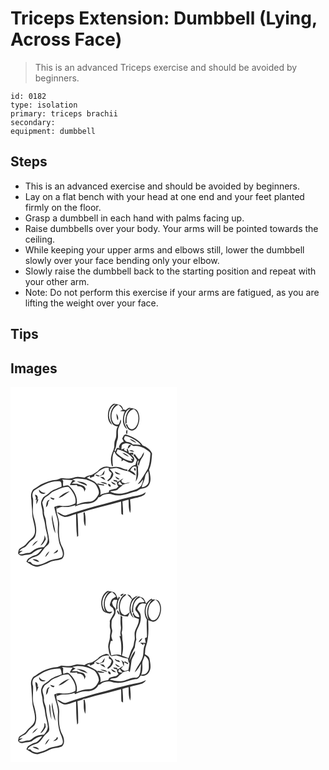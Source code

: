 # Triceps Extension: Dumbbell (Lying, Across Face)
> This is an advanced Triceps exercise and should be avoided by beginners.

``` 
id: 0182 
type: isolation 
primary: triceps brachii 
secondary:  
equipment: dumbbell 
``` 

## Steps

 - This is an advanced exercise and should be avoided by beginners.
 - Lay on a flat bench with your head at one end and your feet planted firmly on the floor.
 - Grasp a dumbbell in each hand with palms facing up.
 - Raise dumbbells over your body. Your arms will be pointed towards the ceiling.
 - While keeping your upper arms and elbows still, lower the dumbbell slowly over your face bending only your elbow.
 - Slowly raise the dumbbell back to the starting position and repeat with your other arm.
 - Note: Do not perform this exercise if your arms are fatigued, as you are lifting the weight over your face.

## Tips


## Images

<svg width="200pt" height="300" viewBox="0 0 200 225" xmlns="http://www.w3.org/2000/svg"><g fill="#FFF"><path d="M0 0h200v225H0V0m117.4 29.47c-1.08 5.55-.62 12.56 4.58 16-1.97-3.86-4.25-7.96-3.72-12.47.04-5.42 3.11-10.93 8.5-12.58-6.95 5.34-8.93 15.84-4.6 23.4 1.39 2.38 4.15 3.16 6.71 3.45-3.45 4.84-.49 11.04-3.29 16.08-1.24 2.74-.87 5.78-1.05 8.69-.61 4.38-3.37 8.13-3.86 12.54-.38 3.36-.03 6.79.89 10.04.35.11 1.06.34 1.41.46-.7-5.66-1.26-11.46 1.02-16.87.27-.12.79-.38 1.05-.5.92 4.23 4.93 6.25 8.2 8.47.02.74.06 2.24.09 2.99.74-.52 1.49-1.04 2.24-1.56 3.05 1.38 5.97 3.74 9.5 3.45 1.76.16 2.96-1.6 3.15-3.17 1.33-3.02-2.01-5.09-3.54-7.22l2.73 1.01-.12-2.73c-1.71-.01-3.4.11-5.09.36-.44-1.48-.87-2.97-1.3-4.45-.36-.13-1.09-.41-1.45-.55.13.85.38 2.54.51 3.38-1.31-.68-2.62-1.36-3.93-2.03.27-.48.8-1.44 1.06-1.92-1 .3-3.01.9-4.02 1.2.39-2.24-.37-6.14 2.76-6.63 4.1-2.12 8.32.85 11.94 2.66 6.43-1.2 12.58 1.92 17.5 5.77 1.31 1.09 3.16 2.26 2.61 4.27-.52 5.68-.78 11.55-3 16.88-3.93 6.35-7.27 13.09-12.26 18.73 3.06-.74 4.67-3.55 6.55-5.79-.31 2.78-1.12 5.49-2.58 7.88-3.25 3.72-8.08 5.18-12.76 6.12-7.38 3.36-16.07 4.61-23.63 1.04-.04-.2-.11-.59-.14-.78 2.68-.68 5.83-.28 8.22-1.79 1.96-2.39 4.9-3.68 6.77-6.13 2.83-1.07 6.01-1.2 8.63-2.79-2.12.29-4.2.82-6.29 1.26-.85-.25-2.55-.76-3.4-1.02-.36-.75-.72-1.5-1.07-2.26.94-.83 1.81-1.72 2.63-2.66-2.73.81-4.58 3.12-7.17 4.22l-.38-1.68c-1.57-.28-3.15-.57-4.72-.88.22.38.65 1.16.87 1.54 1.2.32 2.4.63 3.62.92-.32 2.14.51 4.08 1.89 5.69-.94.77-1.86 1.54-2.79 2.31-2.93.39-5.78 1.19-8.5 2.35l-.32 1.75-.39.67c-3.42.69-6.89 1.3-10.02 2.91 1.43-4.3-.58-8.61-2.76-12.24 2.42.41 4.86.75 7.3.98l.09-1.16c-2.66-.5-5.31-1.03-7.98-1.46.12.53.38 1.6.51 2.13-2.71-4.93-8.63-6.22-13.18-8.85 1.26-.65 2.53-1.27 3.78-1.93l-.16 1.88c1.86-.04 3.52-1.14 5.3-1.61.03-.47.1-1.41.14-1.89 5.36-3.56 10.32-9.87 17.55-8.02-1.06 2.85.99 4.43 3.07 5.81.1 1.96-1.08 3.72-1.61 5.56a30.153 30.153 0 0 0-3.74 3.84c.37.13 1.12.4 1.49.53 2.87-2.07 5.64-4.86 5.96-8.57-.48-2.64-2.97-4.22-4.46-6.29 2.7-.17 5.33-.92 8.03-1.01 4.61.75 8.71 3.37 13.44 3.63l-.36-2.09c-3.61.94-6.45-2.05-9.9-2.46-3.97-1.48-8.07 1.05-12.04-.42-4.98-1.54-10.33 1.36-13.48 5.16-2.32 1.38-4.46 3.05-6.82 4.36-3.19.63-6.45 1.31-9.03 3.45-2.6-.3-5.18-.78-7.79-.92-3.83-.35-7.18 2.19-10.98 2.04-3.05.14-6.03-.62-9.07-.7-2.01.57-3.79 1.88-5.9 2.06-6.41.45-12.6 2.64-18.29 5.53-3.23 1.99-6.25 4.31-9.56 6.19-3.09 3.66-2.87 8.72-2.05 13.15-.08 4.93.95 9.79.87 14.73-.05 8.16 4.31 15.82 3.22 24.01-1.02 5.9-6.9 8.53-10.08 13.05-2.14 3.43-6.55 4.08-9.04 7.13-.57 1.46-.83 3.02-1.04 4.57 1.21 1.67 3.08 3.26 5.29 2.56 3.55-1.06 7.4-.82 10.88-1.97 3.83-2.98 7.85-5.88 12.89-6.19-2.6 3.03-4.93 6.99-9.13 7.94-3.01.75-5.43 2.76-8.13 4.18-.62 1.17-1.22 2.34-1.81 3.51 4.3 2.6 8.48 6.22 13.86 5.93 4.8-1.54 9.72-2.86 14.12-5.41 4.46-2.52 9.87-1.86 14.48-3.86 4.22-3.41 2.85-9.65.82-13.9-4.48-8.38-4.55-18.22-3.9-27.46.28-7.18-4.29-13.64-3.15-20.81l.71-.27-.76 2.08c2.8-1.02 5.62-2.51 8.7-2.03 4.74.45 9.42-.66 13.85-2.27-.09.44-.29 1.32-.38 1.76 4.27-1.99 8.83-3.78 13.64-3.38 5.59.22 12.15-2.02 14.37-7.61 1.61-.29 3.12-.9 4.18-2.21 4.13-1.77 8.84-2.74 13.15-1 9.97 2.98 19.58-2.31 29.1-4.46 2.01-1.06 3.67-2.96 6.11-2.98 3.44-.22 7.19-1.79 8.6-5.16 2.83-5.5.9-11.81-.26-17.49 2.85-6.01 3.09-12.79 3.57-19.31-1.91-4.76-6.5-8-11.23-9.68-4.44-6.79-12.14-10.59-19.69-12.94-2.94-1.01-3.68 2.82-4.9 4.63.63 1.23 1.25 2.47 1.9 3.69-3.37.98-5.57 3.58-5.83 7.13.42.2 1.25.59 1.67.79-1.52.14-3.59-1.07-4.63.54l-1.44 3.43c-.29-.52-.57-1.04-.85-1.56 2.58-3.51 1.64-8.02 3.22-11.87 2.28-5.03-.64-10.86 2.01-15.82.82-3.04 3.83-6.1 2.03-9.29-.73 1.96-1.03 4.15-2.33 5.85-2.45.98-5.3.19-6.57-2.18-4.26-7.08-1.82-18.05 6.26-21.28 2.13 1.65 4.08 3.55 5.13 6.08-.79.37-2.36 1.12-3.15 1.49 1.89.17 3.78.29 5.68.41-2.9 6.78-3.93 16.73 2.94 21.48-1.52-3.15-3.56-6.22-3.76-9.82-.47-5.91 1.53-13.19 7.81-15.24-5.47 4.74-6.73 12.11-6.2 18.97.51-.62 1.01-1.25 1.5-1.89-.89-6.46 1.48-14.4 8.41-16.39 6.12 3.24 6.48 11.21 4.81 17.12-1.21 3.33-3.59 7.25-7.6 7.21-2.74-.63-4.34-3.12-4.91-5.7-.46-.11-1.39-.32-1.85-.42.99 3.27 2.91 7.49 6.88 7.63 3.52.3 6.09-2.75 7.49-5.62 2.64-5.54 2.89-12.51-.36-17.84-1.86-3.02-5.7-2.96-8.77-3.64-2.21-.82-3.68 1.46-5.17 2.65-.92-.17-1.84-.33-2.75-.5-.96-2.09-1.77-4.7-4.14-5.59-2.39-.89-4.9-1.52-7.43-1.72-3.75 1.68-5.81 5.65-6.65 9.5m9.75 2.39c.06 2.74.14 5.59 1.6 8.02 1.33-2.93-.05-5.6-1.6-8.02m12.51 24.94c.63-1.62 1.08-3.8.23-5.4-1.37.66-1.52 4.79-.23 5.4m1 17.39c1.47-1.35 3.14-2.63 3.98-4.51-2.69-1.48-3.93 2.5-3.98 4.51m1.8 2.1c1.89.79 3.85 1.47 5.93 1.5-1.42-2.02-3.74-2.01-5.93-1.5m11.66 10.52c-2-1.98-3.58-4.3-5.17-6.6-.47.64-.92 1.3-1.37 1.96 1.44 1.73 2.79 3.54 4.16 5.32-.73 1.99-1.32 4.02-1.85 6.06-4.43.56-6.7 4.34-9.31 7.42 3.62 1 6.15 4.03 9.67 5.23-.7-3.24-3.78-4.68-6.47-6.03 1.03-2.97 3.91-6.39 7.3-4.28.46 5.93.28 11.79-.8 17.64 1.4-2.28 2.54-4.77 2.83-7.45.57-3.66-.71-7.35.2-10.99-.84-.13-1.68-.27-2.51-.41l1.72.08c-.39-1.99-.91-5.58 1.27-6.56-.03 1.54-.6 3.02-.98 4.5.34.73.69 1.45 1.06 2.16 1-3.18 1.58-6.6 3.6-9.35 1.53-2.16 2.86-4.58 2.6-7.34-1.97 2.89-3 6.51-5.95 8.64m-5.67 10.44c-.49 1.08-.01 2.68 1 3.32 1.76-.28.6-3.93-1-3.32m-38.6 7.72c-.96.54-1.92 1.07-2.88 1.6-1.45-.52-2.87-1.15-4.41-1.33-1.58 1.32 1.99 1.48 2.54 2.26 2.33-.79 4.64-1.62 6.93-2.52.41-1.59.8-3.19 1.16-4.79-1.3 1.46-2.39 3.08-3.34 4.78m22.34-.13c-2.17-1.47-4.6-2.44-6.98-3.49.76 3.34 4.11 3.49 6.98 3.49m-6.49 2.33c.9 2.09 2.8 4.61 5.33 3.18-1.77-1.08-3.53-2.18-5.33-3.18m-18.26.64c1.96 1.54 4.02 3.03 6.42 3.82-.7-1.18-1.41-2.36-2.26-3.43-1.37-.27-2.76-.41-4.16-.39m.31 6.39c2.7 1.26 5.54 2.37 8.55 2.5-2.18-2.41-5.52-2.56-8.55-2.5m12.94-.7c1.02 2.5 3.17 4.06 5.95 3.66-1.71-1.62-3.79-2.77-5.95-3.66m-3.33 2.84c-.65 1.5 1.13 3.83 2.78 3.27.74-1.39-1.32-3.73-2.78-3.27m27.37 15.44c-14.67 3.36-29.06 7.84-43.65 11.53-11.16 3.29-22.33 6.5-33.3 10.35-4.49 1.93-7.81-2.81-12.01-3.38 2.16 3.09 5.76 4.75 9.25 5.81 4.78.09 9.06-2.53 13.63-3.57.23 9.08.13 18.19 1.3 27.22.35-.26 1.05-.78 1.4-1.05-.25-8.88-.25-17.78-1.04-26.64 17.17-5.77 34.91-9.73 52.39-14.54.31 4.98-.01 9.99.42 14.95.48.27 1.46.8 1.94 1.07.16-5.46-.3-10.9-.74-16.33 2.4-.84 4.86-1.46 7.33-2.05.46 5.33-.35 11.11 2.1 16.05 1.05-5.43.12-10.97-.3-16.42 5.69-1.83 12.03-2.06 17.12-5.43 1.16-.62 1.19-2.05 1.67-3.12-4.94 4.08-11.58 4.08-17.51 5.55m-56.96 21.18c.4 4.7-.49 9.99 2.15 14.17.34-5.43.43-10.95-.8-16.29-.96-2.08-2.02 1.54-1.35 2.12z"/><path d="M137.26 58.93c3.28 0 6.26 1.43 9.11 2.89 3.73 2.01 7.54 4.19 10.04 7.74-3.2-.65-6.46-.65-9.7-.64-1.85-2.64-5.28-2.66-8.08-3.54-.84-.98-1.7-1.94-2.49-2.95.27-1.2.76-2.33 1.12-3.5m5.81 3.32c2.15 2.38 5.1 3.79 8.08 4.83-2.03-2.54-5.03-3.95-8.08-4.83zM128.5 74.87c7.28 1.62 14.91 5.39 18.88 11.96-1.04-.29-2.07-.57-3.11-.86.61 1.02 1.21 2.05 1.82 3.07-7.5-.15-13.91-5.13-19.18-10.03.54-1.38 1.07-2.76 1.59-4.14m5.62 3.98c2.39 2.09 5.14 3.78 8.07 4.99-1.8-2.8-4.87-4.38-8.07-4.99zM161.51 107.62c.28-2.67 2.14-4.68 3.74-6.68.8 4.29.96 8.71.58 13.05-1.03 3.8-4.57 6.21-8.45 6.26.97-4.36 3.6-8.15 4.13-12.63zM74.16 111.08c5.4-2.22 11.27-.98 16.79-.01 4.42 1.9 9.96 2.95 12.35 7.62 1.71 3.31 4.17 7.5 1.83 11.09-1.72 2.64-3.52 5.5-6.42 6.97-2.04 1.11-4.43.91-6.66 1.05-4.46.01-8.57 1.95-12.71 3.37 1.79-8.43-2.85-17.02-9.13-22.4-2.02-1.88-4.68.31-7.01.04-.33-2.13-.02-4.29.03-6.43-.33-.35-1-1.06-1.33-1.42 4.22.35 8.45.64 12.69.72-.28.42-.86 1.27-1.14 1.7-.82 1.33-1.58 2.71-2.29 4.11 2.84.15 5.69.26 8.53.11l.72 1.48c4.07-.68 8.81 2.35 8.03 6.87.54-1.17 1.11-2.33 1.71-3.47-.71-5.2-6.47-4.66-10.02-6.49-2.26-.02-4.52.01-6.77-.03 1.53-1.09 3.11-2.11 4.65-3.18-1.31-.51-2.62-1.03-3.85-1.7m5.38 2.07c3.64 2.25 7.85 3.39 11.74 5.16l.65-.48c-2.74-3.81-8.14-3.96-12.39-4.68zM28.3 124.35c9.12-6.07 19.31-12.22 30.74-11.27 2.43.73 2.06 3.83 2.27 5.85l-.16.79c-5.05 2.31-10.82 3.55-14.89 7.57-2.02 2.08-4.78 3.18-6.91 5.12-1.66 2.48-3.15 5.54-2.58 8.61.45 3 1.66 5.88 1.69 8.96-.05 5.23 2.67 9.92 2.99 15.11.51 5.74 2.77 11.16 3.29 16.9.18 4.01-2.15 7.41-4.77 10.2-3.54.39-7.35.37-10.45 2.39-2.87 1.5-5.01 4.66-8.54 4.61-3.66 0-7.18 2.67-10.78.86 1.09-1.65 3-2.41 4.49-3.63-1.08.11-3.25.32-4.34.43 1.54-1.77 3.36-3.28 5.61-4.03 3.1-.96 4.39-4.2 6.54-6.33 2.29-2.69 6.11-4.11 7.26-7.68 2.44-6.8.36-14.12-1.32-20.85-2.88-7.67-.87-15.99-1.39-23.91-1.23-3.21-1.15-7.04 1.25-9.7m5.97-1.26c-.85 4.23 4.91 6.98 7.86 4.02-3.34.23-5.95-1.42-7.86-4.02m-4.96 6.4c.43 1.23.88 2.46 1.33 3.69l-.56 2.52 1.4-.6c-.41 1.92-.57 3.85-.5 5.81 1.18-1.94 1.73-4.17 2.64-6.23l-1.32.42c1.02-2.24.09-6.18-2.99-5.61m11.27 48.37c1.05 4.84-2.41 8.62-4.65 12.5 3.37-1.27 4.6-4.78 6.49-7.51-.26-1.79-.76-3.52-1.84-4.99M26 190.91c2.59-1.87 4.92-4.11 6.85-6.66-3.08 1.26-5.35 3.75-6.85 6.66zM130.01 117.08c-1.67-1.28.37-2.77 1.09-3.83.88 1.62 2.17 2.95 3.43 4.27-1.51-.03-3.12.26-4.52-.44z"/><path d="M52.1 125.09c5.7-2.26 11.26-5.73 17.64-5.17 4.85 5.21 9.76 12.41 8 19.82-5.3 3.01-11.71 3.64-17.67 2.69-2.67-.66-5.16.61-7.58 1.57.92 4.75 2.38 9.36 3.68 14.01 1.6 5.52.23 11.27.61 16.89.77 5.67.88 11.57 3.56 16.77 1.12 3.94 4.32 9 1.05 12.64-5.38 2.5-11.78 1.99-16.98 5.09-5.47 2.66-12 5.87-18.02 3.05-.91-.78-1.67-1.7-2.47-2.57-.83-.02-2.47-.05-3.3-.07 1.33-3.85 5.94-5 9.37-6.33 5.1-1.2 7.58-6.27 10.62-10.02 1.93-2.57 5.69-4.03 5.94-7.62-.38-8.46-3.5-16.53-3.97-24.99-.08-3.82-2.82-7.02-2.42-10.9.34-3.95-1.43-7.62-2.04-11.45 1.44-2.36 2.06-5.53 4.8-6.79 3.42-1.72 5.55-5.26 9.18-6.62m5.56 8.03c5.28-.85 8.97-5.2 13.42-7.81-5.22.99-9.77 4.05-13.42 7.81m-9.91-.74c.52 1.97 2.29 2.7 4.14 2.95.25-.37.73-1.11.97-1.48-1.71-.46-3.41-.98-5.11-1.47m-5.24 12.02c2.15-1.46 2.76-3.83 2.72-6.31.62-.98 1.23-1.97 1.8-2.98-4.38.89-3.74 5.89-4.52 9.29m2.74 8.86c.55.55.55.55 0 0m4.45 6.18c1.14 5.37 1.41 11.08 4.12 15.98-.38-7.44-3.38-14.49-3.55-21.99-.52 1.95-1.01 4-.57 6.01m4.64 37.82c-1.04.79-2.02 1.66-2.84 2.69 2.11-.62 6.65-1.85 5.01-4.81-.77.66-1.46 1.39-2.17 2.12m-12.74 7.02c2.16-2.04 3.93-4.49 5.1-7.22-2.44 1.76-4.49 4.2-5.1 7.22m-15.15 2.62c2.39 1.59 5.05 2.92 7.99 3-1.6-2.78-5.03-3.57-7.99-3z"/></g><g fill="#333"><path d="M117.4 29.47c.84-3.85 2.9-7.82 6.65-9.5 2.53.2 5.04.83 7.43 1.72 2.37.89 3.18 3.5 4.14 5.59.91.17 1.83.33 2.75.5 1.49-1.19 2.96-3.47 5.17-2.65 3.07.68 6.91.62 8.77 3.64 3.25 5.33 3 12.3.36 17.84-1.4 2.87-3.97 5.92-7.49 5.62-3.97-.14-5.89-4.36-6.88-7.63.46.1 1.39.31 1.85.42.57 2.58 2.17 5.07 4.91 5.7 4.01.04 6.39-3.88 7.6-7.21 1.67-5.91 1.31-13.88-4.81-17.12-6.93 1.99-9.3 9.93-8.41 16.39-.49.64-.99 1.27-1.5 1.89-.53-6.86.73-14.23 6.2-18.97-6.28 2.05-8.28 9.33-7.81 15.24.2 3.6 2.24 6.67 3.76 9.82-6.87-4.75-5.84-14.7-2.94-21.48-1.9-.12-3.79-.24-5.68-.41.79-.37 2.36-1.12 3.15-1.49-1.05-2.53-3-4.43-5.13-6.08-8.08 3.23-10.52 14.2-6.26 21.28 1.27 2.37 4.12 3.16 6.57 2.18 1.3-1.7 1.6-3.89 2.33-5.85 1.8 3.19-1.21 6.25-2.03 9.29-2.65 4.96.27 10.79-2.01 15.82-1.58 3.85-.64 8.36-3.22 11.87.28.52.56 1.04.85 1.56l1.44-3.43c1.04-1.61 3.11-.4 4.63-.54-.42-.2-1.25-.59-1.67-.79.26-3.55 2.46-6.15 5.83-7.13-.65-1.22-1.27-2.46-1.9-3.69 1.22-1.81 1.96-5.64 4.9-4.63 7.55 2.35 15.25 6.15 19.69 12.94 4.73 1.68 9.32 4.92 11.23 9.68-.48 6.52-.72 13.3-3.57 19.31 1.16 5.68 3.09 11.99.26 17.49-1.41 3.37-5.16 4.94-8.6 5.16-2.44.02-4.1 1.92-6.11 2.98-9.52 2.15-19.13 7.44-29.1 4.46-4.31-1.74-9.02-.77-13.15 1-1.06 1.31-2.57 1.92-4.18 2.21-2.22 5.59-8.78 7.83-14.37 7.61-4.81-.4-9.37 1.39-13.64 3.38.09-.44.29-1.32.38-1.76-4.43 1.61-9.11 2.72-13.85 2.27-3.08-.48-5.9 1.01-8.7 2.03l.76-2.08-.71.27c-1.14 7.17 3.43 13.63 3.15 20.81-.65 9.24-.58 19.08 3.9 27.46 2.03 4.25 3.4 10.49-.82 13.9-4.61 2-10.02 1.34-14.48 3.86-4.4 2.55-9.32 3.87-14.12 5.41-5.38.29-9.56-3.33-13.86-5.93.59-1.17 1.19-2.34 1.81-3.51 2.7-1.42 5.12-3.43 8.13-4.18 4.2-.95 6.53-4.91 9.13-7.94-5.04.31-9.06 3.21-12.89 6.19-3.48 1.15-7.33.91-10.88 1.97-2.21.7-4.08-.89-5.29-2.56.21-1.55.47-3.11 1.04-4.57 2.49-3.05 6.9-3.7 9.04-7.13 3.18-4.52 9.06-7.15 10.08-13.05 1.09-8.19-3.27-15.85-3.22-24.01.08-4.94-.95-9.8-.87-14.73-.82-4.43-1.04-9.49 2.05-13.15 3.31-1.88 6.33-4.2 9.56-6.19 5.69-2.89 11.88-5.08 18.29-5.53 2.11-.18 3.89-1.49 5.9-2.06 3.04.08 6.02.84 9.07.7 3.8.15 7.15-2.39 10.98-2.04 2.61.14 5.19.62 7.79.92 2.58-2.14 5.84-2.82 9.03-3.45 2.36-1.31 4.5-2.98 6.82-4.36 3.15-3.8 8.5-6.7 13.48-5.16 3.97 1.47 8.07-1.06 12.04.42 3.45.41 6.29 3.4 9.9 2.46l.36 2.09c-4.73-.26-8.83-2.88-13.44-3.63-2.7.09-5.33.84-8.03 1.01 1.49 2.07 3.98 3.65 4.46 6.29-.32 3.71-3.09 6.5-5.96 8.57-.37-.13-1.12-.4-1.49-.53 1.13-1.39 2.38-2.67 3.74-3.84.53-1.84 1.71-3.6 1.61-5.56-2.08-1.38-4.13-2.96-3.07-5.81-7.23-1.85-12.19 4.46-17.55 8.02-.04.48-.11 1.42-.14 1.89-1.78.47-3.44 1.57-5.3 1.61l.16-1.88c-1.25.66-2.52 1.28-3.78 1.93 4.55 2.63 10.47 3.92 13.18 8.85-.13-.53-.39-1.6-.51-2.13 2.67.43 5.32.96 7.98 1.46l-.09 1.16a99.91 99.91 0 0 1-7.3-.98c2.18 3.63 4.19 7.94 2.76 12.24 3.13-1.61 6.6-2.22 10.02-2.91l.39-.67.32-1.75c2.72-1.16 5.57-1.96 8.5-2.35.93-.77 1.85-1.54 2.79-2.31-1.38-1.61-2.21-3.55-1.89-5.69-1.22-.29-2.42-.6-3.62-.92-.22-.38-.65-1.16-.87-1.54 1.57.31 3.15.6 4.72.88l.38 1.68c2.59-1.1 4.44-3.41 7.17-4.22-.82.94-1.69 1.83-2.63 2.66.35.76.71 1.51 1.07 2.26.85.26 2.55.77 3.4 1.02 2.09-.44 4.17-.97 6.29-1.26-2.62 1.59-5.8 1.72-8.63 2.79-1.87 2.45-4.81 3.74-6.77 6.13-2.39 1.51-5.54 1.11-8.22 1.79.03.19.1.58.14.78 7.56 3.57 16.25 2.32 23.63-1.04 4.68-.94 9.51-2.4 12.76-6.12 1.46-2.39 2.27-5.1 2.58-7.88-1.88 2.24-3.49 5.05-6.55 5.79 4.99-5.64 8.33-12.38 12.26-18.73 2.22-5.33 2.48-11.2 3-16.88.55-2.01-1.3-3.18-2.61-4.27-4.92-3.85-11.07-6.97-17.5-5.77-3.62-1.81-7.84-4.78-11.94-2.66-3.13.49-2.37 4.39-2.76 6.63 1.01-.3 3.02-.9 4.02-1.2-.26.48-.79 1.44-1.06 1.92 1.31.67 2.62 1.35 3.93 2.03-.13-.84-.38-2.53-.51-3.38.36.14 1.09.42 1.45.55.43 1.48.86 2.97 1.3 4.45 1.69-.25 3.38-.37 5.09-.36l.12 2.73-2.73-1.01c1.53 2.13 4.87 4.2 3.54 7.22-.19 1.57-1.39 3.33-3.15 3.17-3.53.29-6.45-2.07-9.5-3.45-.75.52-1.5 1.04-2.24 1.56-.03-.75-.07-2.25-.09-2.99-3.27-2.22-7.28-4.24-8.2-8.47-.26.12-.78.38-1.05.5-2.28 5.41-1.72 11.21-1.02 16.87-.35-.12-1.06-.35-1.41-.46-.92-3.25-1.27-6.68-.89-10.04.49-4.41 3.25-8.16 3.86-12.54.18-2.91-.19-5.95 1.05-8.69 2.8-5.04-.16-11.24 3.29-16.08-2.56-.29-5.32-1.07-6.71-3.45-4.33-7.56-2.35-18.06 4.6-23.4-5.39 1.65-8.46 7.16-8.5 12.58-.53 4.51 1.75 8.61 3.72 12.47-5.2-3.44-5.66-10.45-4.58-16m19.86 29.46c-.36 1.17-.85 2.3-1.12 3.5.79 1.01 1.65 1.97 2.49 2.95 2.8.88 6.23.9 8.08 3.54 3.24-.01 6.5-.01 9.7.64-2.5-3.55-6.31-5.73-10.04-7.74-2.85-1.46-5.83-2.89-9.11-2.89m-8.76 15.94c-.52 1.38-1.05 2.76-1.59 4.14 5.27 4.9 11.68 9.88 19.18 10.03-.61-1.02-1.21-2.05-1.82-3.07 1.04.29 2.07.57 3.11.86-3.97-6.57-11.6-10.34-18.88-11.96m33.01 32.75c-.53 4.48-3.16 8.27-4.13 12.63 3.88-.05 7.42-2.46 8.45-6.26.38-4.34.22-8.76-.58-13.05-1.6 2-3.46 4.01-3.74 6.68m-87.35 3.46c1.23.67 2.54 1.19 3.85 1.7-1.54 1.07-3.12 2.09-4.65 3.18 2.25.04 4.51.01 6.77.03 3.55 1.83 9.31 1.29 10.02 6.49-.6 1.14-1.17 2.3-1.71 3.47.78-4.52-3.96-7.55-8.03-6.87l-.72-1.48c-2.84.15-5.69.04-8.53-.11.71-1.4 1.47-2.78 2.29-4.11.28-.43.86-1.28 1.14-1.7-4.24-.08-8.47-.37-12.69-.72.33.36 1 1.07 1.33 1.42-.05 2.14-.36 4.3-.03 6.43 2.33.27 4.99-1.92 7.01-.04 6.28 5.38 10.92 13.97 9.13 22.4 4.14-1.42 8.25-3.36 12.71-3.37 2.23-.14 4.62.06 6.66-1.05 2.9-1.47 4.7-4.33 6.42-6.97 2.34-3.59-.12-7.78-1.83-11.09-2.39-4.67-7.93-5.72-12.35-7.62-5.52-.97-11.39-2.21-16.79.01M28.3 124.35c-2.4 2.66-2.48 6.49-1.25 9.7.52 7.92-1.49 16.24 1.39 23.91 1.68 6.73 3.76 14.05 1.32 20.85-1.15 3.57-4.97 4.99-7.26 7.68-2.15 2.13-3.44 5.37-6.54 6.33-2.25.75-4.07 2.26-5.61 4.03 1.09-.11 3.26-.32 4.34-.43-1.49 1.22-3.4 1.98-4.49 3.63 3.6 1.81 7.12-.86 10.78-.86 3.53.05 5.67-3.11 8.54-4.61 3.1-2.02 6.91-2 10.45-2.39 2.62-2.79 4.95-6.19 4.77-10.2-.52-5.74-2.78-11.16-3.29-16.9-.32-5.19-3.04-9.88-2.99-15.11-.03-3.08-1.24-5.96-1.69-8.96-.57-3.07.92-6.13 2.58-8.61 2.13-1.94 4.89-3.04 6.91-5.12 4.07-4.02 9.84-5.26 14.89-7.57l.16-.79c-.21-2.02.16-5.12-2.27-5.85-11.43-.95-21.62 5.2-30.74 11.27m101.71-7.27c1.4.7 3.01.41 4.52.44-1.26-1.32-2.55-2.65-3.43-4.27-.72 1.06-2.76 2.55-1.09 3.83m-77.91 8.01c-3.63 1.36-5.76 4.9-9.18 6.62-2.74 1.26-3.36 4.43-4.8 6.79.61 3.83 2.38 7.5 2.04 11.45-.4 3.88 2.34 7.08 2.42 10.9.47 8.46 3.59 16.53 3.97 24.99-.25 3.59-4.01 5.05-5.94 7.62-3.04 3.75-5.52 8.82-10.62 10.02-3.43 1.33-8.04 2.48-9.37 6.33.83.02 2.47.05 3.3.07.8.87 1.56 1.79 2.47 2.57 6.02 2.82 12.55-.39 18.02-3.05 5.2-3.1 11.6-2.59 16.98-5.09 3.27-3.64.07-8.7-1.05-12.64-2.68-5.2-2.79-11.1-3.56-16.77-.38-5.62.99-11.37-.61-16.89-1.3-4.65-2.76-9.26-3.68-14.01 2.42-.96 4.91-2.23 7.58-1.57 5.96.95 12.37.32 17.67-2.69 1.76-7.41-3.15-14.61-8-19.82-6.38-.56-11.94 2.91-17.64 5.17z"/><path d="M127.15 31.86c1.55 2.42 2.93 5.09 1.6 8.02-1.46-2.43-1.54-5.28-1.6-8.02zM139.66 56.8c-1.29-.61-1.14-4.74.23-5.4.85 1.6.4 3.78-.23 5.4zM143.07 62.25c3.05.88 6.05 2.29 8.08 4.83-2.98-1.04-5.93-2.45-8.08-4.83zM140.66 74.19c.05-2.01 1.29-5.99 3.98-4.51-.84 1.88-2.51 3.16-3.98 4.51zM142.46 76.29c2.19-.51 4.51-.52 5.93 1.5-2.08-.03-4.04-.71-5.93-1.5zM134.12 78.85c3.2.61 6.27 2.19 8.07 4.99-2.93-1.21-5.68-2.9-8.07-4.99zM154.12 86.81c2.95-2.13 3.98-5.75 5.95-8.64.26 2.76-1.07 5.18-2.6 7.34-2.02 2.75-2.6 6.17-3.6 9.35-.37-.71-.72-1.43-1.06-2.16.38-1.48.95-2.96.98-4.5-2.18.98-1.66 4.57-1.27 6.56l-1.72-.08c.83.14 1.67.28 2.51.41-.91 3.64.37 7.33-.2 10.99-.29 2.68-1.43 5.17-2.83 7.45 1.08-5.85 1.26-11.71.8-17.64-3.39-2.11-6.27 1.31-7.3 4.28 2.69 1.35 5.77 2.79 6.47 6.03-3.52-1.2-6.05-4.23-9.67-5.23 2.61-3.08 4.88-6.86 9.31-7.42.53-2.04 1.12-4.07 1.85-6.06-1.37-1.78-2.72-3.59-4.16-5.32.45-.66.9-1.32 1.37-1.96 1.59 2.3 3.17 4.62 5.17 6.6z"/><path d="M148.45 97.25c1.6-.61 2.76 3.04 1 3.32-1.01-.64-1.49-2.24-1-3.32zM109.85 104.97c.95-1.7 2.04-3.32 3.34-4.78-.36 1.6-.75 3.2-1.16 4.79-2.29.9-4.6 1.73-6.93 2.52-.55-.78-4.12-.94-2.54-2.26 1.54.18 2.96.81 4.41 1.33.96-.53 1.92-1.06 2.88-1.6zM132.19 104.84c-2.87 0-6.22-.15-6.98-3.49 2.38 1.05 4.81 2.02 6.98 3.49zM125.7 107.17c1.8 1 3.56 2.1 5.33 3.18-2.53 1.43-4.43-1.09-5.33-3.18zM107.44 107.81c1.4-.02 2.79.12 4.16.39.85 1.07 1.56 2.25 2.26 3.43-2.4-.79-4.46-2.28-6.42-3.82zM79.54 113.15c4.25.72 9.65.87 12.39 4.68l-.65.48c-3.89-1.77-8.1-2.91-11.74-5.16zM107.75 114.2c3.03-.06 6.37.09 8.55 2.5-3.01-.13-5.85-1.24-8.55-2.5zM120.69 113.5c2.16.89 4.24 2.04 5.95 3.66-2.78.4-4.93-1.16-5.95-3.66zM117.36 116.34c1.46-.46 3.52 1.88 2.78 3.27-1.65.56-3.43-1.77-2.78-3.27zM34.27 123.09c1.91 2.6 4.52 4.25 7.86 4.02-2.95 2.96-8.71.21-7.86-4.02zM57.66 133.12c3.65-3.76 8.2-6.82 13.42-7.81-4.45 2.61-8.14 6.96-13.42 7.81zM144.73 131.78c5.93-1.47 12.57-1.47 17.51-5.55-.48 1.07-.51 2.5-1.67 3.12-5.09 3.37-11.43 3.6-17.12 5.43.42 5.45 1.35 10.99.3 16.42-2.45-4.94-1.64-10.72-2.1-16.05-2.47.59-4.93 1.21-7.33 2.05.44 5.43.9 10.87.74 16.33-.48-.27-1.46-.8-1.94-1.07-.43-4.96-.11-9.97-.42-14.95-17.48 4.81-35.22 8.77-52.39 14.54.79 8.86.79 17.76 1.04 26.64-.35.27-1.05.79-1.4 1.05-1.17-9.03-1.07-18.14-1.3-27.22-4.57 1.04-8.85 3.66-13.63 3.57-3.49-1.06-7.09-2.72-9.25-5.81 4.2.57 7.52 5.31 12.01 3.38 10.97-3.85 22.14-7.06 33.3-10.35 14.59-3.69 28.98-8.17 43.65-11.53zM29.31 129.49c3.08-.57 4.01 3.37 2.99 5.61l1.32-.42c-.91 2.06-1.46 4.29-2.64 6.23-.07-1.96.09-3.89.5-5.81l-1.4.6.56-2.52c-.45-1.23-.9-2.46-1.33-3.69zM47.75 132.38c1.7.49 3.4 1.01 5.11 1.47-.24.37-.72 1.11-.97 1.48-1.85-.25-3.62-.98-4.14-2.95zM42.51 144.4c.78-3.4.14-8.4 4.52-9.29-.57 1.01-1.18 2-1.8 2.98.04 2.48-.57 4.85-2.72 6.31z"/><path d="M87.77 152.96c-.67-.58.39-4.2 1.35-2.12 1.23 5.34 1.14 10.86.8 16.29-2.64-4.18-1.75-9.47-2.15-14.17zM45.25 153.26c.55.55.55.55 0 0zM49.7 159.44c-.44-2.01.05-4.06.57-6.01.17 7.5 3.17 14.55 3.55 21.99-2.71-4.9-2.98-10.61-4.12-15.98zM40.58 177.86c1.08 1.47 1.58 3.2 1.84 4.99-1.89 2.73-3.12 6.24-6.49 7.51 2.24-3.88 5.7-7.66 4.65-12.5zM26 190.91c1.5-2.91 3.77-5.4 6.85-6.66-1.93 2.55-4.26 4.79-6.85 6.66zM54.34 197.26c.71-.73 1.4-1.46 2.17-2.12 1.64 2.96-2.9 4.19-5.01 4.81.82-1.03 1.8-1.9 2.84-2.69zM41.6 204.28c.61-3.02 2.66-5.46 5.1-7.22-1.17 2.73-2.94 5.18-5.1 7.22zM26.45 206.9c2.96-.57 6.39.22 7.99 3-2.94-.08-5.6-1.41-7.99-3z"/></g></svg>
<svg width="200pt" height="300" viewBox="0 0 200 225" xmlns="http://www.w3.org/2000/svg"><g fill="#FFF"><path d="M0 0h200v225H0V0m110.3 41.91c1.05 3.42 4.92 3.85 7.83 4.8 1.81.9 2.97-.99 4.14-1.99-2.53.09-5.68.81-7.09-1.96-4.37-7.31-1.37-18.5 6.81-21.78 1.74 1.61 3.38 3.31 4.81 5.19-.87.65-1.73 1.29-2.6 1.93-3.11.87-3.77 4.44-4.75 7.08-1.1 2.52 1.97 3.79 3.47 5.16.81 2.06 2.04 4.3.91 6.5-1.43 3.04-3.4 5.79-4.73 8.89.5 3.07-.5 6.24.47 9.25 1.23 3.31-.51 6.68-.26 10.07-.01 4.49-2.8 8.64-1.9 13.16.54 3.22.7 6.76 2.8 9.42 2.72.98 5.49-1.21 8.22-.13 4.16 1.18 8.12 3.13 12.52 3.33.36 1.93.32 4.07 1.74 5.62-.17 2.74-.79 5.41-1.21 8.12-1.39.42-2.77.83-4.16 1.23-1.78-.69-3.55-1.47-4.6-3.15.97-.98 1.91-1.98 2.81-3.02-2.65.96-4.58 3.1-7.09 4.32l-.44-1.74c-1.58-.27-3.16-.55-4.74-.84.21.38.64 1.14.85 1.52 1.2.32 2.4.64 3.6.94-.17 2.13.59 4.08 1.9 5.74-.93.74-1.86 1.49-2.78 2.24-2.91.38-5.75 1.16-8.4 2.44-.41.85-.85 1.7-1.31 2.53-3.27.37-6.46 1.26-9.43 2.68 1.36-4.3-.6-8.59-2.82-12.2 2.69.48 5.49 1.23 8.18.29-2.79-.91-5.67-1.47-8.56-1.97.03.64.08 1.91.11 2.55l-.36-1.96c-3.62-3.44-8.55-4.7-12.62-7.42 1.51-.67 3.01-1.35 4.55-1.95l-1.66 1.16c.47.46.95.91 1.44 1.36 1.45-.89 3-1.59 4.57-2.25.05-.43.14-1.29.19-1.71 2.7-1.9 5.26-3.98 7.85-6.03 3-2.22 6.8-2.46 10.39-2.2-1.3-1.22-2.97-2.24-4.83-1.78-3.6.99-7.21 2.6-9.52 5.65-2.28 1.39-4.39 3.04-6.73 4.33-3.21.68-6.51 1.37-9.13 3.5-3.28-.38-6.54-1.14-9.85-.87-3.01.47-5.79 2.08-8.89 1.99-3.05.15-6.03-.65-9.07-.7-2 .58-3.8 1.81-5.9 2.03-8.98.77-17.58 4.37-24.72 9.82-5.13 1.85-6.44 8.08-5.44 12.9.41 6.34 1.04 12.65 1.27 19 .41 7.39 4.14 14.44 3.07 21.93-1.03 5.9-6.9 8.54-10.09 13.06-2.17 3.39-6.54 4.08-9.03 7.12-.56 1.46-.83 3.01-1.03 4.56 1.22 1.69 3.1 3.28 5.33 2.56 3.57-1.06 7.45-.77 10.93-2.01 3.8-2.99 7.84-5.81 12.85-6.19-2.64 3.04-4.98 7.01-9.2 7.98-3 .78-5.44 2.76-8.13 4.2-.61 1.16-1.2 2.34-1.79 3.52 4.32 2.55 8.48 6.23 13.85 5.9 4.84-1.51 9.76-2.86 14.18-5.42 4.44-2.5 9.85-1.84 14.44-3.85 4.23-3.39 2.87-9.66.82-13.91-4.5-8.39-4.52-18.24-3.89-27.49.24-7.26-4.34-13.8-3.2-21.07l.61.31-.7 1.84c2.82-1.05 5.68-2.47 8.79-2.05 4.36.35 8.72-.43 12.8-1.96.13.4.4 1.2.54 1.6 4.25-2.16 8.88-3.93 13.74-3.55 5.63.26 12.07-2.04 14.43-7.55 1.59-.38 3.09-1.03 4.2-2.28 3.86-1.56 8.2-2.72 12.27-1.21 3.25 1.11 6.71 1.2 10.11.97 6.88-.45 12.99-4.41 19.9-4.48 1.97-.8 3.12-2.74 4.39-4.34 4.14 1.69 9.12-1.21 10.55-5.25 2.2-4.72.76-10.02-.07-14.89-.63-2.79-3.39-4.06-5.59-5.43.63-2.96.04-6.09 1.21-8.93 3.73-10.2 3.2-21.23 2.81-31.89 1.93.64 3.78 1.59 5.8 1.93 3.83-.18 6.38-3.58 7.83-6.79 2.3-5.45 2.82-12.24-.54-17.37-1.81-2.75-5.33-2.9-8.26-2.39l-.52-1.33c-2.81 1.34-5 3.56-6.79 6.07-1.1-2.12-1.84-4.48-3.35-6.36-1.59-1.45-3.92-1.56-5.85-2.29-6.35 3.91-7.99 11.7-7.83 18.64.43.14 1.3.44 1.74.58-1.08-6.87 1.02-15.73 8.43-18.08 2.08 1.31 3.75 3.17 4.93 5.32-2.25.61-4.69.44-6.85 1.32-1.7 2.62-5.05 5.38-3.97 8.81 2.21 2.33 4.12 4.88 4.69 8.12-3.68.86-6.44-2.11-6.86-5.58-.41.63-.82 1.26-1.22 1.89.71 1.4 1.42 2.79 2.12 4.19 1.73.71 3.48 1.37 5.26 1.95.35 5.14-2.61 9.48-4.45 14.03-1.68 3.94.49 8.28-.87 12.27-.86 2.61-.46 5.59-2 7.96-2.51 3.91-3.4 8.53-5.12 12.79-2.59-1.17-5.32-1.98-7.91-3.15 1.67-5.3 1.68-11 1.07-16.48-.94-3.68-.07-7.57-1.38-11.18 2.17-6.08-.03-12.59.91-18.88-.52-.38-1.55-1.15-2.07-1.53-.08 4.28-.46 8.59.18 12.84.81 3.9-1.58 7.77.07 11.59-.43.05-1.28.15-1.71.19 2.94 7.39 2.29 15.37 2.01 23.1-3.92-1.66-8.04-.83-11.98.21-.21-2.5-.88-4.92-1.45-7.35-.81-3.4.37-6.78 1.12-10.06.56-.04 1.68-.11 2.24-.15-.58-1.85-1.34-3.65-1.6-5.58-.05-2.73 1.69-5.37.76-8.08-1.13-3.47-.53-7.12-.37-10.69.95-3.04 3.55-5.33 4.43-8.43.27-1.9.26-3.82.37-5.73-2.08-2.2-4.21-4.59-4.34-7.78.66-.97 1.31-1.93 1.96-2.9l4.33-.12c-1.2 4.04-1.36 8.26-1.34 12.44.54-.65 1.07-1.31 1.6-1.98-.41-4.41.06-9.19 2.86-12.81-.42-.53-.85-1.05-1.28-1.56-.31.73-.92 2.2-1.23 2.94-1.22-2.62-1.8-5.88-4.21-7.71-2.5-1.13-5.3-1.18-7.93-1.86-7.55 4.11-9.43 14.64-6.37 22.13m21.67-17.09c-.05.89.37 1.24 1.26 1.05.83-.76 2.55-1.46 2.4-2.76-1.38-.35-2.79.75-3.66 1.71m2.25 1.34c-5.4 6.22-4.76 15.03-2.55 22.41 2.88 1.37 6.04 1.71 9.19 1.95.8-1.81 1.68-3.58 2.52-5.37.67 2.87 2.19 5.45 4.69 7.11-2.52-4.62-4.9-9.8-3.48-15.18.56-5.08 4.53-8.54 8.3-11.46-2.77.22-4.96 1.91-6.73 3.91-1.21-2.33-2.61-5.99-5.93-5.32 1.92 1.83 3.85 3.66 5.57 5.7-2.58 4.63-3.26 9.97-2.7 15.19-1.85 1.44-3.63 3.26-6.02 3.71-2.42-.57-4.31-2.47-4.99-4.84-1.58-5.14-.83-11.11 2.26-15.55 1.19-1.83 3.49-2.56 4.67-4.35-1.64-1.57-3.69.92-4.8 2.09m-6.31 17.15c.09 1.69 1.05 4.43 2.89 4.66.22-1.68-1.23-3.13-1.76-4.66h-1.13m-9.79 54.22c-.01 1.15-.01 2.3-.01 3.44l2.68 1.44c1.34 2.02-.66 4.2-1.06 6.23-1.35 1.2-2.63 2.48-3.81 3.85.38.15 1.14.46 1.52.61 2.84-2.08 5.64-4.86 5.96-8.56-.53-3.02-3.49-4.73-5.28-7.01m-8.35 7.49c-.93.5-1.85 1-2.78 1.5-1.79-.61-3.62-1.11-5.5-1.37 1.11.87 2.29 1.65 3.48 2.41 2.37-.82 4.73-1.66 7.06-2.58.43-1.64.84-3.29 1.22-4.94-1.32 1.55-2.44 3.24-3.48 4.98m21.91.11c-.43-.53-1.29-1.57-1.72-2.1-.57-.07-1.72-.22-2.29-.29-.63-.4-1.87-1.19-2.49-1.59.64 3.16 3.72 3.71 6.5 3.98m1.26-2.55c1.37 2.41 1.8 5.19 3.06 7.65.09-1.27.28-3.82.37-5.09 1.53.8 3.06 1.62 4.54 2.51.09-.35.26-1.05.35-1.4-1.3-.69-2.59-1.37-3.88-2.07l-1.32 1.08c-1.04-.9-2.08-1.79-3.12-2.68m-7.3 4.54c.98 2.34 2.87 4.35 5.62 3.52-1.83-1.24-3.69-2.44-5.62-3.52m-18.45.6c2.09 1.54 4.22 3.09 6.72 3.92-.72-1.18-1.45-2.35-2.32-3.42-1.44-.31-2.91-.48-4.4-.5m.53 6.54c2.75 1.21 5.6 2.27 8.61 2.53-2.14-2.52-5.54-2.68-8.61-2.53m12.88-.79c1.11 2.51 3.29 4.12 6.14 3.73-1.78-1.64-3.91-2.83-6.14-3.73m-3.24 2.88c-.67 1.5 1.17 3.84 2.8 3.25.72-1.4-1.33-3.69-2.8-3.25m36.65 13.56c-17.97 3.21-35.33 8.99-53.02 13.41-11.13 3.28-22.28 6.49-33.23 10.34-4.52 1.91-7.85-2.89-12.1-3.39 1.56 2.08 3.73 3.61 6.12 4.62 5.55 3.24 11.35-1.3 16.87-2.37.25 9.19.08 18.41 1.34 27.54.36-.75 1.28-1.23 1.22-2.15.08-8.63-.19-17.27-.91-25.87 2.33-.75 4.69-1.44 7.03-2.19l-1.09-.42c5.49-.2 10.48-2.68 15.76-3.88 10.3-2.43 20.43-5.5 30.71-8.01.29 4.95-.02 9.93.41 14.88.48.29 1.46.88 1.94 1.18.17-5.49-.29-10.96-.7-16.43 2.39-.8 4.84-1.43 7.3-2 .38 5.37-.3 11.13 2.09 16.13 1.01-5.45.23-11.02-.32-16.48 4.21-1.25 8.56-1.98 12.75-3.3 2.61-.79 5.18-2.23 6.4-4.79-2.83 1.14-5.55 2.63-8.57 3.18M87.6 150.42c.78 5.54-.65 11.74 2.29 16.79.33-5.64.65-11.46-1.05-16.93-.31.03-.93.1-1.24.14z"/><path d="M114.28 45.09c-6.99-6.98-4.72-20.72 4.4-24.86-6.93 6.15-8.73 16.72-4.4 24.86zM166.36 38.49c1.05-3.85 4.4-6.13 7.46-8.29 7.5 4.44 6.96 15.4 2.38 21.75-1.57 2.51-5.39 4.19-7.8 1.82-4.08-3.86-3.49-10.34-2.04-15.28z"/><path d="M165.89 54.65c-6.04-7.13-4.52-20.01 4.06-24.52-6.26 6.47-7.59 16.36-4.06 24.52z"/><path d="M152.16 40.97c1.15-2.24 2.2-5.29 4.94-5.94 1.85-.81 3.86.09 5.76.14-2.5 6.07-2.89 13.36.82 19.03-.73 7.01.42 13.99-.02 21-.58.33-1.75.98-2.34 1.31.27 1.89.54 3.79.95 5.66-2.26-.16-4.51-.29-6.77-.34 1.19.99 2.4 1.95 3.64 2.88l.83-2.29c.46.57.91 1.15 1.36 1.74-2.53 4.74-1.1 10.3-2.8 15.27-2.13 6.57-7.13 11.68-9.49 18.18 3.03-3.17 5.53-6.79 7.65-10.63-.6 4.61-.19 9.46-2.03 13.83-.7 1.87-2.6 3.3-4.64 3.03-5.7-.43-10.44 3.45-16 3.98-5.07.94-9.98-.81-14.91-1.67 2.76-2.66 7.66-.58 10.13-3.76 1.78-1.92 4.17-3.15 5.86-5.16 2.03-.71 4.08-1.36 6.16-1.92.47.43 1.41 1.28 1.88 1.71 1.14-4.57 1.38-9.29 2.13-13.92.96-3.96 4.35-7.06 4.22-11.34-3.43 3.25-4.57 8.01-6.91 11.96 1.24-5.73 3.8-11.09 6.6-16.21.42-3.19.81-6.4 1.84-9.47-.78-4.68-.52-9.76 1.94-13.92 2.77-5 4.29-11.01 2.93-16.65-.61-2.52-3.51-3.93-3.73-6.5m1.64 40.5c2.11-1.14 3.6-3.02 4.45-5.24-2.24 1.01-3.86 2.84-4.45 5.24z"/><path d="M160.99 97.55c2.73 1.96 5.17 4.86 4.95 8.44-.09 3.73.93 8.04-1.78 11.13-1.56 2.48-4.67 2.76-7.28 3.18 1.33-3.93 1.69-8.09 1.31-12.2-.63-3.8 1.93-7 2.8-10.55zM74.15 111.08c8.83-2.9 18.56-.25 26.38 4.25 3.18 3.01 5.22 7.34 5.61 11.69-1.66 5.23-6.04 10.99-12.13 10.69-5.16-.23-10.02 1.64-14.71 3.55 1.91-8.45-2.79-17.09-9.07-22.49-1.97-1.87-4.62-.09-6.72.48-.88-2.21-.24-4.65-.25-6.94-.39-.34-1.17-1.01-1.55-1.35 4.27.35 8.56.66 12.85.74-.27.41-.81 1.22-1.09 1.63a56.86 56.86 0 0 0-2.32 4.18c2.98.16 5.96.26 8.94.08.01.37.02 1.13.03 1.51 4.24-.83 9.03 2.3 8.43 6.94.5-1.24 1.03-2.47 1.6-3.68-.68-1.39-1.1-3.1-2.56-3.89-2.27-1.4-5.23-.91-7.42-2.48-2.27-.01-4.54.02-6.8 0 1.53-1.09 3.11-2.12 4.65-3.21-1.31-.51-2.63-1.03-3.87-1.7m5.26 2.1c4.13 2.23 8.59 3.91 13.08 5.27-2.86-4.25-8.44-4.72-13.08-5.27zM34.04 120.82c7.43-5.22 16.48-8.19 25.6-7.88 1.43 2.02 1.47 4.53 1.83 6.89-5.52 1.91-11.43 3.67-15.7 7.88-2.77 2.63-7.19 3.79-8.2 7.94-2.45 4.68.87 9.56.87 14.37.01 5.22 2.67 9.92 3 15.1.53 5.75 2.79 11.18 3.29 16.93.15 3.98-2.15 7.37-4.77 10.13-3.56.39-7.4.38-10.5 2.43-2.84 1.53-5 4.61-8.52 4.56-3.73.09-7.43 2.79-11.02.57 1.62-1.14 3.33-2.16 4.9-3.37-1.16.16-3.47.46-4.63.61 1.63-1.73 3.43-3.34 5.72-4.13 3.32-1.08 4.65-4.6 7.06-6.82 2.24-2.4 5.7-3.84 6.78-7.16 2.47-6.79.41-14.11-1.28-20.83-2.88-7.68-.9-16.01-1.41-23.95-1.19-3.22-1.19-7.1 1.27-9.74 1.8-1.34 3.87-2.26 5.71-3.53m8.14 6.39c-3.22-.13-6.2-1.12-7.64-4.24-1.41 4.31 4.59 7.02 7.64 4.24m-12.32 1.76c-.04 2.52.59 4.99.96 7.48.09 1.49.19 2.99.31 4.48.93-2.06 1.69-4.19 2.56-6.27-.32.11-.98.33-1.31.44.79-2.38.08-5.33-2.52-6.13m10.57 49.2c1.31 4.75-2.49 8.43-4.55 12.28 3.31-1.33 4.67-4.7 6.42-7.51-.14-1.23-.29-2.47-.44-3.7l-1.43-1.07m-14.44 12.78c2.61-1.92 4.95-4.19 6.98-6.71-3.16 1.19-5.48 3.74-6.98 6.71zM129.96 117.04c-1.57-1.27.51-2.65 1.06-3.8 1.02 1.57 2.25 2.97 3.49 4.37-1.52-.1-3.12.05-4.55-.57z"/><path d="M58.53 122.33c3.48-1.71 7.31-2.56 11.19-2.41 4.88 5.2 9.64 12.31 8.1 19.75-5.32 3.07-11.79 3.71-17.79 2.75-2.65-.63-5.13.62-7.55 1.53 1.14 7.44 4.95 14.41 4.48 22.07-.59 9.13.06 18.64 3.88 27.06 1.06 3.5 3.56 8.06.56 11.21-5.38 2.52-11.81 1.99-17.01 5.11-3.83 2.29-8.17 3.35-12.47 4.34-3.09-.24-6.26-1.08-8.03-3.84l-3.36-.16c2.17-4.57 7.77-5.39 11.99-7.2 4.57-2.76 6.45-8.17 10.51-11.48 1.61-1.36 3.45-2.92 3.53-5.22-.31-8.11-3.35-15.82-3.82-23.92-.04-4.54-3.15-8.39-2.6-12.99.24-3.61-1.85-6.92-1.78-10.49.73-1.89 1.52-3.81 2.76-5.42 2.04-1.61 4.44-2.76 6.25-4.67 2.97-3.2 7.39-4.13 11.16-6.02m-.91 10.88c5.28-1.01 9.1-5.2 13.48-8.01-5.21 1.17-9.86 4.13-13.48 8.01m-9.97-.82c.64 1.83 2.3 2.62 4.08 3 .3-.39.89-1.15 1.19-1.53-1.77-.46-3.51-1-5.27-1.47m-5.12 12.11c2.06-1.56 2.76-3.9 2.72-6.41.62-1.01 1.23-2.02 1.81-3.05-4.44.98-3.8 5.99-4.53 9.46m2.73 8.75c.63.47.63.47 0 0m4.43 6.15c1.12 5.41 1.42 11.16 4.18 16.08-.48-7.49-3.37-14.61-3.61-22.16-.49 1.98-.98 4.04-.57 6.08m-3.1-4.09c-.39 6.4.64 12.85 2.66 18.93-.42-4.76-1.34-9.46-1.44-14.24.06-1.66-.44-3.24-1.22-4.69m9.48 39.52c-.36.61-1.06 1.81-1.42 2.42-1.2.77-2.35 1.63-3.32 2.69 2.34-.45 7.26-2.12 4.74-5.11m-14.55 9.55c2.21-2.08 4.01-4.58 5.21-7.38-2.49 1.81-4.53 4.32-5.21 7.38m-15.1 2.63c2.46 1.48 5.11 2.73 8.01 2.99-1.52-2.88-5.02-3.74-8.01-2.99z"/></g><g fill="#333"><path d="M110.3 41.91c-3.06-7.49-1.18-18.02 6.37-22.13 2.63.68 5.43.73 7.93 1.86 2.41 1.83 2.99 5.09 4.21 7.71.31-.74.92-2.21 1.23-2.94.43.51.86 1.03 1.28 1.56-2.8 3.62-3.27 8.4-2.86 12.81-.53.67-1.06 1.33-1.6 1.98-.02-4.18.14-8.4 1.34-12.44l-4.33.12c-.65.97-1.3 1.93-1.96 2.9.13 3.19 2.26 5.58 4.34 7.78-.11 1.91-.1 3.83-.37 5.73-.88 3.1-3.48 5.39-4.43 8.43-.16 3.57-.76 7.22.37 10.69.93 2.71-.81 5.35-.76 8.08.26 1.93 1.02 3.73 1.6 5.58-.56.04-1.68.11-2.24.15-.75 3.28-1.93 6.66-1.12 10.06.57 2.43 1.24 4.85 1.45 7.35 3.94-1.04 8.06-1.87 11.98-.21.28-7.73.93-15.71-2.01-23.1.43-.04 1.28-.14 1.71-.19-1.65-3.82.74-7.69-.07-11.59-.64-4.25-.26-8.56-.18-12.84.52.38 1.55 1.15 2.07 1.53-.94 6.29 1.26 12.8-.91 18.88 1.31 3.61.44 7.5 1.38 11.18.61 5.48.6 11.18-1.07 16.48 2.59 1.17 5.32 1.98 7.91 3.15 1.72-4.26 2.61-8.88 5.12-12.79 1.54-2.37 1.14-5.35 2-7.96 1.36-3.99-.81-8.33.87-12.27 1.84-4.55 4.8-8.89 4.45-14.03-1.78-.58-3.53-1.24-5.26-1.95-.7-1.4-1.41-2.79-2.12-4.19.4-.63.81-1.26 1.22-1.89.42 3.47 3.18 6.44 6.86 5.58-.57-3.24-2.48-5.79-4.69-8.12-1.08-3.43 2.27-6.19 3.97-8.81 2.16-.88 4.6-.71 6.85-1.32-1.18-2.15-2.85-4.01-4.93-5.32-7.41 2.35-9.51 11.21-8.43 18.08-.44-.14-1.31-.44-1.74-.58-.16-6.94 1.48-14.73 7.83-18.64 1.93.73 4.26.84 5.85 2.29 1.51 1.88 2.25 4.24 3.35 6.36 1.79-2.51 3.98-4.73 6.79-6.07l.52 1.33c2.93-.51 6.45-.36 8.26 2.39 3.36 5.13 2.84 11.92.54 17.37-1.45 3.21-4 6.61-7.83 6.79-2.02-.34-3.87-1.29-5.8-1.93.39 10.66.92 21.69-2.81 31.89-1.17 2.84-.58 5.97-1.21 8.93 2.2 1.37 4.96 2.64 5.59 5.43.83 4.87 2.27 10.17.07 14.89-1.43 4.04-6.41 6.94-10.55 5.25-1.27 1.6-2.42 3.54-4.39 4.34-6.91.07-13.02 4.03-19.9 4.48-3.4.23-6.86.14-10.11-.97-4.07-1.51-8.41-.35-12.27 1.21-1.11 1.25-2.61 1.9-4.2 2.28-2.36 5.51-8.8 7.81-14.43 7.55-4.86-.38-9.49 1.39-13.74 3.55-.14-.4-.41-1.2-.54-1.6-4.08 1.53-8.44 2.31-12.8 1.96-3.11-.42-5.97 1-8.79 2.05l.7-1.84-.61-.31c-1.14 7.27 3.44 13.81 3.2 21.07-.63 9.25-.61 19.1 3.89 27.49 2.05 4.25 3.41 10.52-.82 13.91-4.59 2.01-10 1.35-14.44 3.85-4.42 2.56-9.34 3.91-14.18 5.42-5.37.33-9.53-3.35-13.85-5.9.59-1.18 1.18-2.36 1.79-3.52 2.69-1.44 5.13-3.42 8.13-4.2 4.22-.97 6.56-4.94 9.2-7.98-5.01.38-9.05 3.2-12.85 6.19-3.48 1.24-7.36.95-10.93 2.01-2.23.72-4.11-.87-5.33-2.56.2-1.55.47-3.1 1.03-4.56 2.49-3.04 6.86-3.73 9.03-7.12 3.19-4.52 9.06-7.16 10.09-13.06 1.07-7.49-2.66-14.54-3.07-21.93-.23-6.35-.86-12.66-1.27-19-1-4.82.31-11.05 5.44-12.9 7.14-5.45 15.74-9.05 24.72-9.82 2.1-.22 3.9-1.45 5.9-2.03 3.04.05 6.02.85 9.07.7 3.1.09 5.88-1.52 8.89-1.99 3.31-.27 6.57.49 9.85.87 2.62-2.13 5.92-2.82 9.13-3.5 2.34-1.29 4.45-2.94 6.73-4.33 2.31-3.05 5.92-4.66 9.52-5.65 1.86-.46 3.53.56 4.83 1.78-3.59-.26-7.39-.02-10.39 2.2-2.59 2.05-5.15 4.13-7.85 6.03-.05.42-.14 1.28-.19 1.71-1.57.66-3.12 1.36-4.57 2.25-.49-.45-.97-.9-1.44-1.36l1.66-1.16c-1.54.6-3.04 1.28-4.55 1.95 4.07 2.72 9 3.98 12.62 7.42l.36 1.96c-.03-.64-.08-1.91-.11-2.55 2.89.5 5.77 1.06 8.56 1.97-2.69.94-5.49.19-8.18-.29 2.22 3.61 4.18 7.9 2.82 12.2 2.97-1.42 6.16-2.31 9.43-2.68.46-.83.9-1.68 1.31-2.53 2.65-1.28 5.49-2.06 8.4-2.44.92-.75 1.85-1.5 2.78-2.24-1.31-1.66-2.07-3.61-1.9-5.74-1.2-.3-2.4-.62-3.6-.94-.21-.38-.64-1.14-.85-1.52 1.58.29 3.16.57 4.74.84l.44 1.74c2.51-1.22 4.44-3.36 7.09-4.32-.9 1.04-1.84 2.04-2.81 3.02 1.05 1.68 2.82 2.46 4.6 3.15 1.39-.4 2.77-.81 4.16-1.23.42-2.71 1.04-5.38 1.21-8.12-1.42-1.55-1.38-3.69-1.74-5.62-4.4-.2-8.36-2.15-12.52-3.33-2.73-1.08-5.5 1.11-8.22.13-2.1-2.66-2.26-6.2-2.8-9.42-.9-4.52 1.89-8.67 1.9-13.16-.25-3.39 1.49-6.76.26-10.07-.97-3.01.03-6.18-.47-9.25 1.33-3.1 3.3-5.85 4.73-8.89 1.13-2.2-.1-4.44-.91-6.5-1.5-1.37-4.57-2.64-3.47-5.16.98-2.64 1.64-6.21 4.75-7.08.87-.64 1.73-1.28 2.6-1.93-1.43-1.88-3.07-3.58-4.81-5.19-8.18 3.28-11.18 14.47-6.81 21.78 1.41 2.77 4.56 2.05 7.09 1.96-1.17 1-2.33 2.89-4.14 1.99-2.91-.95-6.78-1.38-7.83-4.8m3.98 3.18c-4.33-8.14-2.53-18.71 4.4-24.86-9.12 4.14-11.39 17.88-4.4 24.86m52.08-6.6c-1.45 4.94-2.04 11.42 2.04 15.28 2.41 2.37 6.23.69 7.8-1.82 4.58-6.35 5.12-17.31-2.38-21.75-3.06 2.16-6.41 4.44-7.46 8.29m-.47 16.16c-3.53-8.16-2.2-18.05 4.06-24.52-8.58 4.51-10.1 17.39-4.06 24.52m-13.73-13.68c.22 2.57 3.12 3.98 3.73 6.5 1.36 5.64-.16 11.65-2.93 16.65-2.46 4.16-2.72 9.24-1.94 13.92-1.03 3.07-1.42 6.28-1.84 9.47-2.8 5.12-5.36 10.48-6.6 16.21 2.34-3.95 3.48-8.71 6.91-11.96.13 4.28-3.26 7.38-4.22 11.34-.75 4.63-.99 9.35-2.13 13.92-.47-.43-1.41-1.28-1.88-1.71-2.08.56-4.13 1.21-6.16 1.92-1.69 2.01-4.08 3.24-5.86 5.16-2.47 3.18-7.37 1.1-10.13 3.76 4.93.86 9.84 2.61 14.91 1.67 5.56-.53 10.3-4.41 16-3.98 2.04.27 3.94-1.16 4.64-3.03 1.84-4.37 1.43-9.22 2.03-13.83-2.12 3.84-4.62 7.46-7.65 10.63 2.36-6.5 7.36-11.61 9.49-18.18 1.7-4.97.27-10.53 2.8-15.27-.45-.59-.9-1.17-1.36-1.74l-.83 2.29c-1.24-.93-2.45-1.89-3.64-2.88 2.26.05 4.51.18 6.77.34-.41-1.87-.68-3.77-.95-5.66.59-.33 1.76-.98 2.34-1.31.44-7.01-.71-13.99.02-21-3.71-5.67-3.32-12.96-.82-19.03-1.9-.05-3.91-.95-5.76-.14-2.74.65-3.79 3.7-4.94 5.94m8.83 56.58c-.87 3.55-3.43 6.75-2.8 10.55.38 4.11.02 8.27-1.31 12.2 2.61-.42 5.72-.7 7.28-3.18 2.71-3.09 1.69-7.4 1.78-11.13.22-3.58-2.22-6.48-4.95-8.44m-86.84 13.53c1.24.67 2.56 1.19 3.87 1.7-1.54 1.09-3.12 2.12-4.65 3.21 2.26.02 4.53-.01 6.8 0 2.19 1.57 5.15 1.08 7.42 2.48 1.46.79 1.88 2.5 2.56 3.89-.57 1.21-1.1 2.44-1.6 3.68.6-4.64-4.19-7.77-8.43-6.94-.01-.38-.02-1.14-.03-1.51-2.98.18-5.96.08-8.94-.08a56.86 56.86 0 0 1 2.32-4.18c.28-.41.82-1.22 1.09-1.63-4.29-.08-8.58-.39-12.85-.74.38.34 1.16 1.01 1.55 1.35.01 2.29-.63 4.73.25 6.94 2.1-.57 4.75-2.35 6.72-.48 6.28 5.4 10.98 14.04 9.07 22.49 4.69-1.91 9.55-3.78 14.71-3.55 6.09.3 10.47-5.46 12.13-10.69-.39-4.35-2.43-8.68-5.61-11.69-7.82-4.5-17.55-7.15-26.38-4.25m-40.11 9.74c-1.84 1.27-3.91 2.19-5.71 3.53-2.46 2.64-2.46 6.52-1.27 9.74.51 7.94-1.47 16.27 1.41 23.95 1.69 6.72 3.75 14.04 1.28 20.83-1.08 3.32-4.54 4.76-6.78 7.16-2.41 2.22-3.74 5.74-7.06 6.82-2.29.79-4.09 2.4-5.72 4.13 1.16-.15 3.47-.45 4.63-.61-1.57 1.21-3.28 2.23-4.9 3.37 3.59 2.22 7.29-.48 11.02-.57 3.52.05 5.68-3.03 8.52-4.56 3.1-2.05 6.94-2.04 10.5-2.43 2.62-2.76 4.92-6.15 4.77-10.13-.5-5.75-2.76-11.18-3.29-16.93-.33-5.18-2.99-9.88-3-15.1 0-4.81-3.32-9.69-.87-14.37 1.01-4.15 5.43-5.31 8.2-7.94 4.27-4.21 10.18-5.97 15.7-7.88-.36-2.36-.4-4.87-1.83-6.89-9.12-.31-18.17 2.66-25.6 7.88m95.92-3.78c1.43.62 3.03.47 4.55.57-1.24-1.4-2.47-2.8-3.49-4.37-.55 1.15-2.63 2.53-1.06 3.8m-71.43 5.29c-3.77 1.89-8.19 2.82-11.16 6.02-1.81 1.91-4.21 3.06-6.25 4.67-1.24 1.61-2.03 3.53-2.76 5.42-.07 3.57 2.02 6.88 1.78 10.49-.55 4.6 2.56 8.45 2.6 12.99.47 8.1 3.51 15.81 3.82 23.92-.08 2.3-1.92 3.86-3.53 5.22-4.06 3.31-5.94 8.72-10.51 11.48-4.22 1.81-9.82 2.63-11.99 7.2l3.36.16c1.77 2.76 4.94 3.6 8.03 3.84 4.3-.99 8.64-2.05 12.47-4.34 5.2-3.12 11.63-2.59 17.01-5.11 3-3.15.5-7.71-.56-11.21-3.82-8.42-4.47-17.93-3.88-27.06.47-7.66-3.34-14.63-4.48-22.07 2.42-.91 4.9-2.16 7.55-1.53 6 .96 12.47.32 17.79-2.75 1.54-7.44-3.22-14.55-8.1-19.75-3.88-.15-7.71.7-11.19 2.41z"/><path d="M131.97 24.82c.87-.96 2.28-2.06 3.66-1.71.15 1.3-1.57 2-2.4 2.76-.89.19-1.31-.16-1.26-1.05zM134.22 26.16c1.11-1.17 3.16-3.66 4.8-2.09-1.18 1.79-3.48 2.52-4.67 4.35-3.09 4.44-3.84 10.41-2.26 15.55.68 2.37 2.57 4.27 4.99 4.84 2.39-.45 4.17-2.27 6.02-3.71-.56-5.22.12-10.56 2.7-15.19-1.72-2.04-3.65-3.87-5.57-5.7 3.32-.67 4.72 2.99 5.93 5.32 1.77-2 3.96-3.69 6.73-3.91-3.77 2.92-7.74 6.38-8.3 11.46-1.42 5.38.96 10.56 3.48 15.18-2.5-1.66-4.02-4.24-4.69-7.11-.84 1.79-1.72 3.56-2.52 5.37-3.15-.24-6.31-.58-9.19-1.95-2.21-7.38-2.85-16.19 2.55-22.41zM127.91 43.31h1.13c.53 1.53 1.98 2.98 1.76 4.66-1.84-.23-2.8-2.97-2.89-4.66zM153.8 81.47c.59-2.4 2.21-4.23 4.45-5.24-.85 2.22-2.34 4.1-4.45 5.24zM118.12 97.53c1.79 2.28 4.75 3.99 5.28 7.01-.32 3.7-3.12 6.48-5.96 8.56-.38-.15-1.14-.46-1.52-.61 1.18-1.37 2.46-2.65 3.81-3.85.4-2.03 2.4-4.21 1.06-6.23l-2.68-1.44c0-1.14 0-2.29.01-3.44zM109.77 105.02c1.04-1.74 2.16-3.43 3.48-4.98-.38 1.65-.79 3.3-1.22 4.94-2.33.92-4.69 1.76-7.06 2.58-1.19-.76-2.37-1.54-3.48-2.41 1.88.26 3.71.76 5.5 1.37.93-.5 1.85-1 2.78-1.5zM131.68 105.13c-2.78-.27-5.86-.82-6.5-3.98.62.4 1.86 1.19 2.49 1.59.57.07 1.72.22 2.29.29.43.53 1.29 1.57 1.72 2.1zM132.94 102.58c1.04.89 2.08 1.78 3.12 2.68l1.32-1.08c1.29.7 2.58 1.38 3.88 2.07-.09.35-.26 1.05-.35 1.4-1.48-.89-3.01-1.71-4.54-2.51-.09 1.27-.28 3.82-.37 5.09-1.26-2.46-1.69-5.24-3.06-7.65zM125.64 107.12c1.93 1.08 3.79 2.28 5.62 3.52-2.75.83-4.64-1.18-5.62-3.52zM107.19 107.72c1.49.02 2.96.19 4.4.5.87 1.07 1.6 2.24 2.32 3.42-2.5-.83-4.63-2.38-6.72-3.92zM79.41 113.18c4.64.55 10.22 1.02 13.08 5.27-4.49-1.36-8.95-3.04-13.08-5.27zM107.72 114.26c3.07-.15 6.47.01 8.61 2.53-3.01-.26-5.86-1.32-8.61-2.53zM120.6 113.47c2.23.9 4.36 2.09 6.14 3.73-2.85.39-5.03-1.22-6.14-3.73zM117.36 116.35c1.47-.44 3.52 1.85 2.8 3.25-1.63.59-3.47-1.75-2.8-3.25zM42.18 127.21c-3.05 2.78-9.05.07-7.64-4.24 1.44 3.12 4.42 4.11 7.64 4.24zM57.62 133.21c3.62-3.88 8.27-6.84 13.48-8.01-4.38 2.81-8.2 7-13.48 8.01zM154.01 129.91c3.02-.55 5.74-2.04 8.57-3.18-1.22 2.56-3.79 4-6.4 4.79-4.19 1.32-8.54 2.05-12.75 3.3.55 5.46 1.33 11.03.32 16.48-2.39-5-1.71-10.76-2.09-16.13-2.46.57-4.91 1.2-7.3 2 .41 5.47.87 10.94.7 16.43-.48-.3-1.46-.89-1.94-1.18-.43-4.95-.12-9.93-.41-14.88-10.28 2.51-20.41 5.58-30.71 8.01-5.28 1.2-10.27 3.68-15.76 3.88l1.09.42c-2.34.75-4.7 1.44-7.03 2.19.72 8.6.99 17.24.91 25.87.06.92-.86 1.4-1.22 2.15-1.26-9.13-1.09-18.35-1.34-27.54-5.52 1.07-11.32 5.61-16.87 2.37-2.39-1.01-4.56-2.54-6.12-4.62 4.25.5 7.58 5.3 12.1 3.39 10.95-3.85 22.1-7.06 33.23-10.34 17.69-4.42 35.05-10.2 53.02-13.41zM29.86 128.97c2.6.8 3.31 3.75 2.52 6.13.33-.11.99-.33 1.31-.44-.87 2.08-1.63 4.21-2.56 6.27-.12-1.49-.22-2.99-.31-4.48-.37-2.49-1-4.96-.96-7.48zM47.65 132.39c1.76.47 3.5 1.01 5.27 1.47-.3.38-.89 1.14-1.19 1.53-1.78-.38-3.44-1.17-4.08-3zM42.53 144.5c.73-3.47.09-8.48 4.53-9.46-.58 1.03-1.19 2.04-1.81 3.05.04 2.51-.66 4.85-2.72 6.41z"/><path d="M87.6 150.42c.31-.04.93-.11 1.24-.14 1.7 5.47 1.38 11.29 1.05 16.93-2.94-5.05-1.51-11.25-2.29-16.79zM45.26 153.25c.63.47.63.47 0 0zM49.69 159.4c-.41-2.04.08-4.1.57-6.08.24 7.55 3.13 14.67 3.61 22.16-2.76-4.92-3.06-10.67-4.18-16.08zM46.59 155.31c.78 1.45 1.28 3.03 1.22 4.69.1 4.78 1.02 9.48 1.44 14.24-2.02-6.08-3.05-12.53-2.66-18.93zM40.43 178.17l1.43 1.07c.15 1.23.3 2.47.44 3.7-1.75 2.81-3.11 6.18-6.42 7.51 2.06-3.85 5.86-7.53 4.55-12.28zM25.99 190.95c1.5-2.97 3.82-5.52 6.98-6.71a37.602 37.602 0 0 1-6.98 6.71zM56.07 194.83c2.52 2.99-2.4 4.66-4.74 5.11.97-1.06 2.12-1.92 3.32-2.69.36-.61 1.06-1.81 1.42-2.42zM41.52 204.38c.68-3.06 2.72-5.57 5.21-7.38-1.2 2.8-3 5.3-5.21 7.38zM26.42 207.01c2.99-.75 6.49.11 8.01 2.99-2.9-.26-5.55-1.51-8.01-2.99z"/></g></svg>